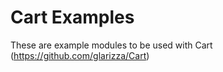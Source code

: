 Cart Examples
=============

These are example modules to be used with Cart (https://github.com/glarizza/Cart)
